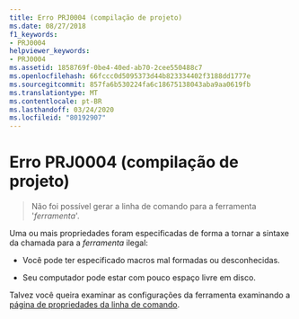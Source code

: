```yaml
---
title: Erro PRJ0004 (compilação de projeto)
ms.date: 08/27/2018
f1_keywords:
- PRJ0004
helpviewer_keywords:
- PRJ0004
ms.assetid: 1858769f-0be4-40ed-ab70-2cee550488c7
ms.openlocfilehash: 66fccc0d5095373d44b823334402f3188dd1777e
ms.sourcegitcommit: 857fa6b530224fa6c18675138043aba9aa0619fb
ms.translationtype: MT
ms.contentlocale: pt-BR
ms.lasthandoff: 03/24/2020
ms.locfileid: "80192907"
---
```

# <a name="project-build-error-prj0004"></a>Erro PRJ0004 (compilação de projeto)

> Não foi possível gerar a linha de comando para a ferramenta '*ferramenta*'.

Uma ou mais propriedades foram especificadas de forma a tornar a sintaxe da chamada para a *ferramenta* ilegal:

- Você pode ter especificado macros mal formadas ou desconhecidas.

- Seu computador pode estar com pouco espaço livre em disco.

Talvez você queira examinar as configurações da ferramenta examinando a [página de propriedades da linha de comando](../../build/reference/command-line-property-pages.md).
